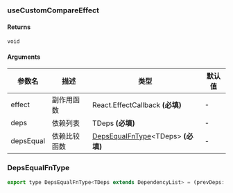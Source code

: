 ### useCustomCompareEffect

#### Returns
`void`

#### Arguments
|参数名|描述|类型|默认值|
|---|---|---|---|
|effect|副作用函数|React.EffectCallback  **(必填)**|-|
|deps|依赖列表|TDeps  **(必填)**|-|
|depsEqual|依赖比较函数|[DepsEqualFnType](#depsequalfntype)&lt;TDeps&gt;  **(必填)**|-|

### DepsEqualFnType

```js
export type DepsEqualFnType<TDeps extends DependencyList> = (prevDeps: TDeps, nextDeps: TDeps) => boolean;
```